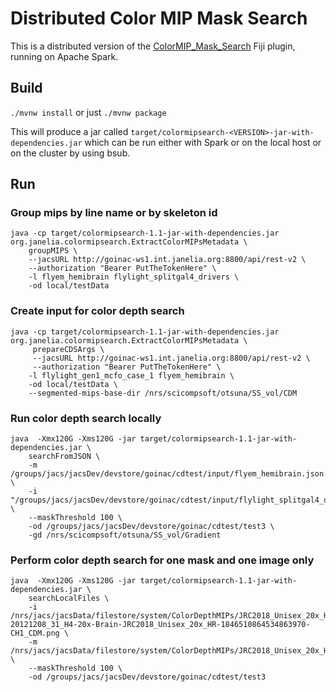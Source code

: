 # Distributed Color MIP Mask Search

This is a distributed version of the [ColorMIP_Mask_Search](https://github.com/JaneliaSciComp/ColorMIP_Mask_Search) Fiji plugin, running on Apache Spark. 

## Build

```./mvnw install```
or just
```./mvnw package```

This will produce a jar called `target/colormipsearch-<VERSION>-jar-with-dependencies.jar` which can be run 
either with Spark or on the local host or on the cluster by using bsub.

## Run

### Group mips by line name or by skeleton id
```
java -cp target/colormipsearch-1.1-jar-with-dependencies.jar org.janelia.colormipsearch.ExtractColorMIPsMetadata \
    groupMIPS \
    --jacsURL http://goinac-ws1.int.janelia.org:8800/api/rest-v2 \
    --authorization "Bearer PutTheTokenHere" \
    -l flyem_hemibrain flylight_splitgal4_drivers \
    -od local/testData
```

### Create input for color depth search
```
java -cp target/colormipsearch-1.1-jar-with-dependencies.jar org.janelia.colormipsearch.ExtractColorMIPsMetadata \
     prepareCDSArgs \
     --jacsURL http://goinac-ws1.int.janelia.org:8800/api/rest-v2 \
     --authorization "Bearer PutTheTokenHere" \
    -l flylight_gen1_mcfo_case_1 flyem_hemibrain \
    -od local/testData \
    --segmented-mips-base-dir /nrs/scicompsoft/otsuna/SS_vol/CDM
```

### Run color depth search locally
```
java  -Xmx120G -Xms120G -jar target/colormipsearch-1.1-jar-with-dependencies.jar \
    searchFromJSON \
    -m /groups/jacs/jacsDev/devstore/goinac/cdtest/input/flyem_hemibrain.json \
    -i "/groups/jacs/jacsDev/devstore/goinac/cdtest/input/flylight_splitgal4_drivers.json:4:1" \
    --maskThreshold 100 \
    -od /groups/jacs/jacsDev/devstore/goinac/cdtest/test3 \
    -gd /nrs/scicompsoft/otsuna/SS_vol/Gradient
```

### Perform color depth search for one mask and one image only
```
java  -Xmx120G -Xms120G -jar target/colormipsearch-1.1-jar-with-dependencies.jar \
    searchLocalFiles \
    -i /nrs/jacs/jacsData/filestore/system/ColorDepthMIPs/JRC2018_Unisex_20x_HR/flylight_splitgal4_drivers/GMR_MB242A-20121208_31_H4-20x-Brain-JRC2018_Unisex_20x_HR-1846510864534863970-CH1_CDM.png \
    -m /nrs/jacs/jacsData/filestore/system/ColorDepthMIPs/JRC2018_Unisex_20x_HR/flyem_hemibrain/5901194966_RT_18U.tif \
    --maskThreshold 100 \
    -od /groups/jacs/jacsDev/devstore/goinac/cdtest/test3
```
